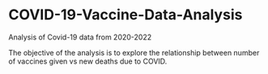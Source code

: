 # COVID-19-Vaccine-Data-Analysis
Analysis of Covid-19 data from 2020-2022

The objective of the analysis is to explore the relationship between number of vaccines given vs new deaths due to COVID.
